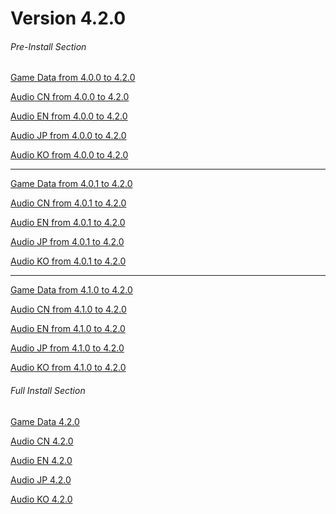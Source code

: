 # Version 4.2.0

###### Pre-Install Section
[Game Data from 4.0.0 to 4.2.0](https://autopatchhk.yuanshen.com/client_app/update/hk4e_global/10/game_4.0.0_4.2.0_hdiff_NGAnaC4bD0z6Excs.zip)

[Audio CN from 4.0.0 to 4.2.0](https://autopatchhk.yuanshen.com/client_app/update/hk4e_global/10/zh-cn_4.0.0_4.2.0_hdiff_ZpFLgWbDaOB5mfl9.zip)

[Audio EN from 4.0.0 to 4.2.0](https://autopatchhk.yuanshen.com/client_app/update/hk4e_global/10/en-us_4.0.0_4.2.0_hdiff_tFGfxP61Nwo30zhE.zip)

[Audio JP from 4.0.0 to 4.2.0](https://autopatchhk.yuanshen.com/client_app/update/hk4e_global/10/ja-jp_4.0.0_4.2.0_hdiff_p7aB1CtbmGrwPUXy.zip)

[Audio KO from 4.0.0 to 4.2.0](https://autopatchhk.yuanshen.com/client_app/update/hk4e_global/10/ko-kr_4.0.0_4.2.0_hdiff_kKGcq40lE9WOJpBy.zip)

<hr>

[Game Data from 4.0.1 to 4.2.0](https://autopatchhk.yuanshen.com/client_app/update/hk4e_global/10/game_4.0.1_4.2.0_hdiff_fkU1mJghZD5ScQvI.zip)

[Audio CN from 4.0.1 to 4.2.0](https://autopatchhk.yuanshen.com/client_app/update/hk4e_global/10/zh-cn_4.0.1_4.2.0_hdiff_cRPEbDns7e9wXh02.zip)

[Audio EN from 4.0.1 to 4.2.0](https://autopatchhk.yuanshen.com/client_app/update/hk4e_global/10/en-us_4.0.1_4.2.0_hdiff_fTHol786k5ctKZ30.zip)

[Audio JP from 4.0.1 to 4.2.0](https://autopatchhk.yuanshen.com/client_app/update/hk4e_global/10/ja-jp_4.0.1_4.2.0_hdiff_9VMCIDbRsGuFx8UK.zip)

[Audio KO from 4.0.1 to 4.2.0](https://autopatchhk.yuanshen.com/client_app/update/hk4e_global/10/ko-kr_4.0.1_4.2.0_hdiff_eVUcYlKhFQPHnZwu.zip)

<hr>

[Game Data from 4.1.0 to 4.2.0](https://autopatchhk.yuanshen.com/client_app/update/hk4e_global/10/game_4.1.0_4.2.0_hdiff_pORAhLFjCN9dvuW7.zip)

[Audio CN from 4.1.0 to 4.2.0](https://autopatchhk.yuanshen.com/client_app/update/hk4e_global/10/zh-cn_4.1.0_4.2.0_hdiff_gmLkOPoXpj9xCeKJ.zip)

[Audio EN from 4.1.0 to 4.2.0](https://autopatchhk.yuanshen.com/client_app/update/hk4e_global/10/en-us_4.1.0_4.2.0_hdiff_DUdAszbXT2OeCm5h.zip)

[Audio JP from 4.1.0 to 4.2.0](https://autopatchhk.yuanshen.com/client_app/update/hk4e_global/10/ja-jp_4.1.0_4.2.0_hdiff_JFoP2gn0tx7ks1Hd.zip)

[Audio KO from 4.1.0 to 4.2.0](https://autopatchhk.yuanshen.com/client_app/update/hk4e_global/10/ko-kr_4.1.0_4.2.0_hdiff_PoiVS3Y0REXAgfeJ.zip)

###### Full Install Section
[Game Data 4.2.0](https://autopatchhk.yuanshen.com/client_app/download/pc_zip/20231030132335_iOEfPMcbrXpiA8Ca/GenshinImpact_4.2.0.zip)

[Audio CN 4.2.0](https://autopatchhk.yuanshen.com/client_app/download/pc_zip/20231030132335_iOEfPMcbrXpiA8Ca/Audio_Chinese_4.2.0.zip)

[Audio EN 4.2.0](https://autopatchhk.yuanshen.com/client_app/download/pc_zip/20231030132335_iOEfPMcbrXpiA8Ca/Audio_English(US)_4.2.0.zip)

[Audio JP 4.2.0](https://autopatchhk.yuanshen.com/client_app/download/pc_zip/20231030132335_iOEfPMcbrXpiA8Ca/Audio_Japanese_4.2.0.zip)

[Audio KO 4.2.0](https://autopatchhk.yuanshen.com/client_app/download/pc_zip/20231030132335_iOEfPMcbrXpiA8Ca/Audio_Korean_4.2.0.zip)
